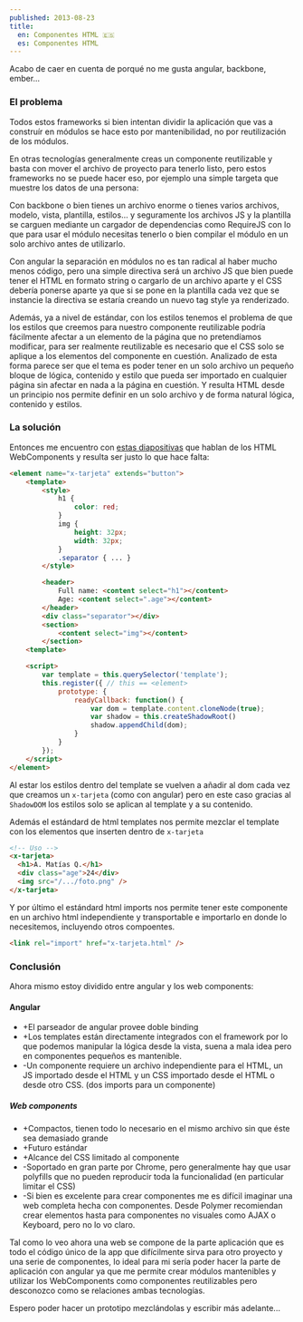 ```yaml
---
published: 2013-08-23
title:
  en: Componentes HTML 🇪🇸
  es: Componentes HTML
---
```


Acabo de caer en cuenta de porqué no me gusta angular, backbone, ember...

### El problema

Todos estos frameworks si bien intentan dividir la aplicación que vas a construír en módulos se hace esto por mantenibilidad, no por reutilización de los módulos.

En otras tecnologías generalmente creas un componente reutilizable y basta con mover el archivo de proyecto para tenerlo listo, pero estos frameworks no se puede hacer eso, por ejemplo una simple targeta que muestre los datos de una persona:

<!-- end extract -->

Con backbone o bien tienes un archivo enorme o tienes varios archivos, modelo, vista, plantilla, estilos... y seguramente los archivos JS y la plantilla se carguen mediante un cargador de dependencias como RequireJS con lo que para usar el módulo necesitas tenerlo o bien compilar el módulo en un solo archivo antes de utilizarlo.

Con angular la separación en módulos no es tan radical al haber mucho menos código, pero una simple directiva será un archivo JS que bien puede tener el HTML en formato string o cargarlo de un archivo aparte y el CSS debería ponerse aparte ya que si se pone en la plantilla cada vez que se instancie la directiva se estaría creando un nuevo tag style ya renderizado.

Además, ya a nivel de estándar, con los estilos tenemos el problema de que los estilos que creemos para nuestro componente reutilizable podría fácilmente afectar a un elemento de la página que no pretendíamos modificar, para ser realmente reutilizable es necesario que el CSS solo se aplique a los elementos del componente en cuestión. Analizado de esta forma parece ser que el tema es poder tener en un solo archivo un pequeño bloque de lógica, contenido y estilo que pueda ser importado en cualquier página sin afectar en nada a la página en cuestión. Y resulta HTML desde un principio nos permite definir en un solo archivo y de forma natural lógica, contenido y estilos.

### La solución

Entonces me encuentro con [estas diapositivas][1] que hablan de los HTML WebComponents y resulta ser justo lo que hace falta:

```html
<element name="x-tarjeta" extends="button">
    <template>
        <style>
            h1 {
                color: red;
            }
            img {
                height: 32px;
                width: 32px;
            }
            .separator { ... }
        </style>

        <header>
            Full name: <content select="h1"></content>
            Age: <content select=".age"></content>
        </header>
        <div class="separator"></div>
        <section>
            <content select="img"></content>
        </section>
    <template>

    <script>
        var template = this.querySelector('template');
        this.register({ // this == <element>
            prototype: {
                readyCallback: function() {
                    var dom = template.content.cloneNode(true);
                    var shadow = this.createShadowRoot()
                    shadow.appendChild(dom);
                }
            }
        });
    </script>
</element>
```

Al estar los estilos dentro del template se vuelven a añadir al dom cada vez que creamos un `x-tarjeta` (como con angular) pero en este caso gracias al `ShadowDOM` los estilos solo se aplican al template y a su contenido.

Además el estándard de html templates nos permite mezclar el template con los elementos que inserten dentro de `x-tarjeta`

```html
<!-- Uso -->
<x-tarjeta>
  <h1>A. Matías Q.</h1>
  <div class="age">24</div>
  <img src="/.../foto.png" />
</x-tarjeta>
```

Y por último el estándard html imports nos permite tener este componente en un archivo html independiente y transportable e importarlo en donde lo necesitemos, incluyendo otros compoentes.

```html
<link rel="import" href="x-tarjeta.html" />
```

### Conclusión

Ahora mismo estoy dividido entre angular y los web components:

#### Angular

- +El parseador de angular provee doble binding
- +Los templates están directamente integrados con el framework por lo que podemos manipular la lógica desde la vista, suena a mala idea pero en componentes pequeños es mantenible.
- -Un componente requiere un archivo independiente para el HTML, un JS importado desde el HTML y un CSS importado desde el HTML o desde otro CSS. (dos imports para un componente)

##### Web components

- +Compactos, tienen todo lo necesario en el mismo archivo sin que éste sea demasiado grande
- +Futuro estándar
- +Alcance del CSS limitado al componente
- -Soportado en gran parte por Chrome, pero generalmente hay que usar polyfills que no pueden reproducir toda la funcionalidad (en particular limitar el CSS)
- -Si bien es excelente para crear componentes me es difícil imaginar una web completa hecha con componentes. Desde Polymer recomiendan crear elementos hasta para componentes no visuales como AJAX o Keyboard, pero no lo vo claro.

Tal como lo veo ahora una web se compone de la parte aplicación que es todo el código único de la app que difícilmente sirva para otro proyecto y una serie de componentes, lo ideal para mi sería poder hacer la parte de aplicación con angular ya que me permite crear módulos mantenibles y utilizar los WebComponents como componentes reutilizables pero desconozco como se relaciones ambas tecnologías.

Espero poder hacer un prototipo mezclándolas y escribir más adelante...

[1]: http://www.webcomponentsshift.com/
